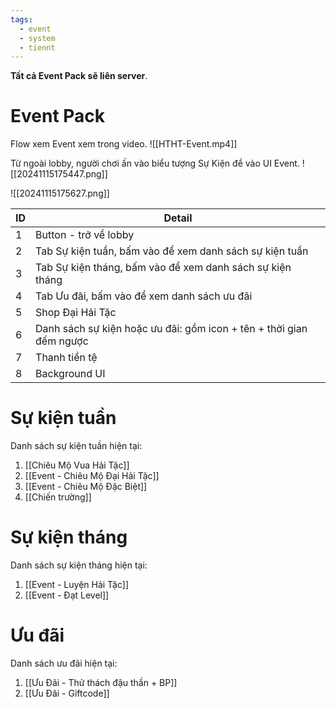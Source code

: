 ```yaml
---
tags:
  - event
  - system
  - tiennt
---
```

**Tất cả Event Pack sẽ liên server**.
# Event Pack
Flow xem Event xem trong video.
![[HTHT-Event.mp4]]

Từ ngoài lobby, người chơi ấn vào biểu tượng Sự Kiện để vào UI Event.
![[20241115175447.png]]

![[20241115175627.png]]

| ID  | Detail                                                              |
| --- | ------------------------------------------------------------------- |
| 1   | Button - trở về lobby                                               |
| 2   | Tab Sự kiện tuần, bấm vào để xem danh sách sự kiện tuần             |
| 3   | Tab Sự kiện tháng, bấm vào để xem danh sách sự kiện tháng           |
| 4   | Tab Ưu đãi, bấm vào để xem danh sách ưu đãi                         |
| 5   | Shop Đại Hải Tặc                                                    |
| 6   | Danh sách sự kiện hoặc ưu đãi: gồm icon + tên + thời gian đếm ngược |
| 7   | Thanh tiền tệ                                                       |
| 8   | Background UI                                                       |
# Sự kiện tuần
Danh sách sự kiện tuần hiện tại:
1. [[Chiêu Mộ Vua Hải Tặc]]
2. [[Event - Chiêu Mộ Đại Hải Tặc]]
3. [[Event - Chiêu Mộ Đặc Biệt]]
4. [[Chiến trường]]

# Sự kiện tháng
Danh sách sự kiện tháng hiện tại:
1. [[Event - Luyện Hải Tặc]]
2. [[Event - Đạt Level]]

# Ưu đãi
Danh sách ưu đãi hiện tại:
1. [[Ưu Đãi - Thử thách đậu thần + BP]]
2. [[Ưu Đãi - Giftcode]]
